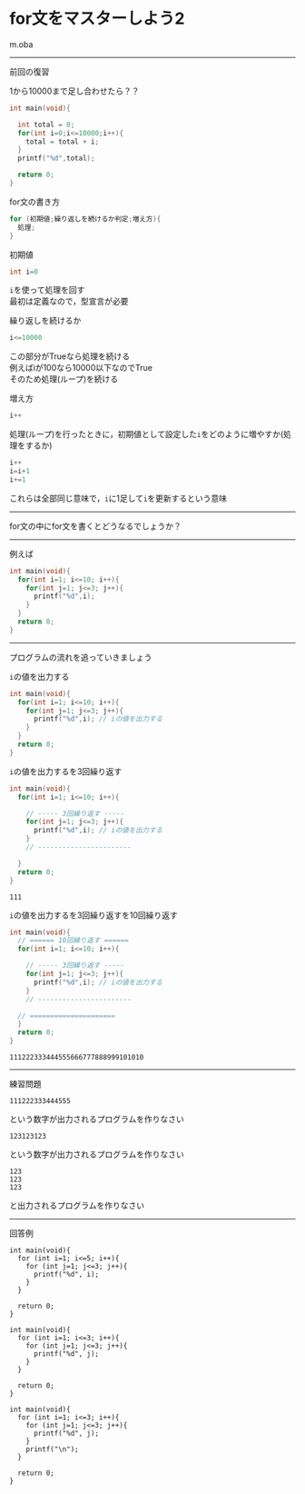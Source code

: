# for文をマスターしよう2
m.oba

---

前回の復習

>>>

1から10000まで足し合わせたら？？

>>>

```c
int main(void){

  int total = 0;
  for(int i=0;i<=10000;i++){
    total = total + i;
  }
  printf("%d",total);

  return 0;
}
```

>>>


for文の書き方  

```c
for (初期値;繰り返しを続けるか判定;増え方){
  処理;
}
```

>>>

初期値
```c
int i=0
```
`i`を使って処理を回す  
最初は定義なので，型宣言が必要

>>>

繰り返しを続けるか
```c
i<=10000
```
この部分がTrueなら処理を続ける  
例えばiが100なら10000以下なのでTrue  
そのため処理(ループ)を続ける

>>>

増え方
```c
i++
```
処理(ループ)を行ったときに，初期値として設定した`i`をどのように増やすか(処理をするか)  
```c
i++
i=i+1
i+=1
```
これらは全部同じ意味で，`i`に1足して`i`を更新するという意味

---

for文の中にfor文を書くとどうなるでしょうか？

---

例えば

>>>

```c
int main(void){
  for(int i=1; i<=10; i++){
    for(int j=1; j<=3; j++){
      printf("%d",i);
    }
  }
  return 0;
}
```

---

プログラムの流れを追っていきましょう

>>>

`i`の値を出力する
```c
int main(void){
  for(int i=1; i<=10; i++){
    for(int j=1; j<=3; j++){
      printf("%d",i); // iの値を出力する
    }
  }
  return 0;
}
```

>>>

`i`の値を出力するを3回繰り返す
```c
int main(void){
  for(int i=1; i<=10; i++){

    // ----- 3回繰り返す -----
    for(int j=1; j<=3; j++){
      printf("%d",i); // iの値を出力する
    }
    // -----------------------

  }
  return 0;
}
```

```
111
```

>>>

`i`の値を出力するを3回繰り返すを10回繰り返す
```c
int main(void){
  // ====== 10回繰り返す ======
  for(int i=1; i<=10; i++){

    // ----- 3回繰り返す -----
    for(int j=1; j<=3; j++){
      printf("%d",i); // iの値を出力する
    }
    // -----------------------

  // =====================
  }
  return 0;
}
```

```
111222333444555666777888999101010
```

---

練習問題

>>>

```
111222333444555
```
という数字が出力されるプログラムを作りなさい

>>>

```
123123123
```
という数字が出力されるプログラムを作りなさい

>>>

```
123
123
123
```
と出力されるプログラムを作りなさい

---

回答例

>>>

```
int main(void){
  for (int i=1; i<=5; i++){
    for (int j=1; j<=3; j++){
      printf("%d", i);
    }
  }

  return 0;
}
```

>>>

```
int main(void){
  for (int i=1; i<=3; i++){
    for (int j=1; j<=3; j++){
      printf("%d", j);
    }
  }

  return 0;
}
```

>>>

```
int main(void){
  for (int i=1; i<=3; i++){
    for (int j=1; j<=3; j++){
      printf("%d", j);
    }
    printf("\n");
  }

  return 0;
}
```
